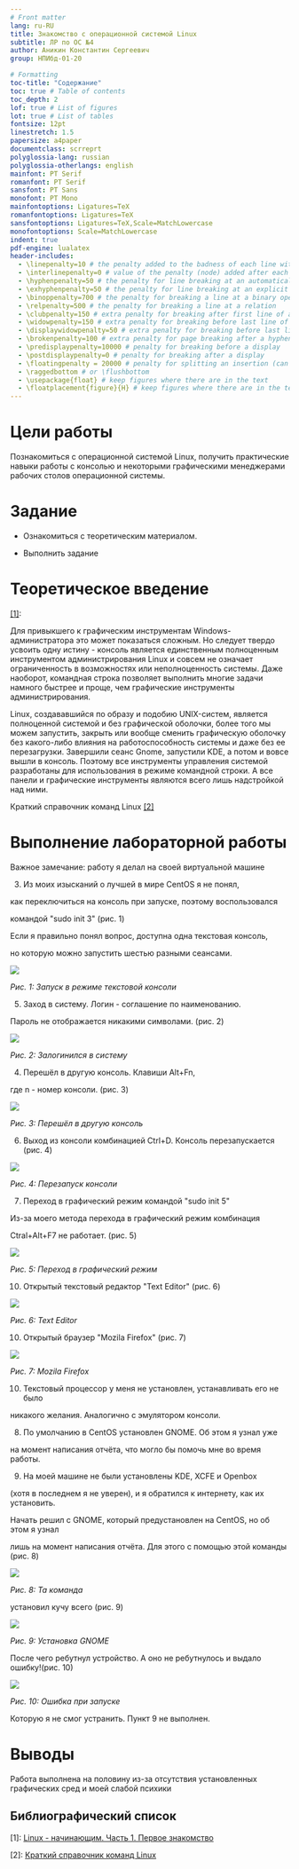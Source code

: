 ```yaml
---
# Front matter
lang: ru-RU
title: Знакомство с операционной системой Linux
subtitle: ЛР по ОС №4
author: Аникин Константин Сергеевич
group: НПИбд-01-20

# Formatting
toc-title: "Содержание"
toc: true # Table of contents
toc_depth: 2
lof: true # List of figures
lot: true # List of tables
fontsize: 12pt
linestretch: 1.5
papersize: a4paper
documentclass: scrreprt
polyglossia-lang: russian
polyglossia-otherlangs: english
mainfont: PT Serif
romanfont: PT Serif
sansfont: PT Sans
monofont: PT Mono
mainfontoptions: Ligatures=TeX
romanfontoptions: Ligatures=TeX
sansfontoptions: Ligatures=TeX,Scale=MatchLowercase
monofontoptions: Scale=MatchLowercase
indent: true
pdf-engine: lualatex
header-includes:
  - \linepenalty=10 # the penalty added to the badness of each line within a paragraph (no associated penalty node) Increasing the value makes tex try to have fewer lines in the paragraph.
  - \interlinepenalty=0 # value of the penalty (node) added after each line of a paragraph.
  - \hyphenpenalty=50 # the penalty for line breaking at an automatically inserted hyphen
  - \exhyphenpenalty=50 # the penalty for line breaking at an explicit hyphen
  - \binoppenalty=700 # the penalty for breaking a line at a binary operator
  - \relpenalty=500 # the penalty for breaking a line at a relation
  - \clubpenalty=150 # extra penalty for breaking after first line of a paragraph
  - \widowpenalty=150 # extra penalty for breaking before last line of a paragraph
  - \displaywidowpenalty=50 # extra penalty for breaking before last line before a display math
  - \brokenpenalty=100 # extra penalty for page breaking after a hyphenated line
  - \predisplaypenalty=10000 # penalty for breaking before a display
  - \postdisplaypenalty=0 # penalty for breaking after a display
  - \floatingpenalty = 20000 # penalty for splitting an insertion (can only be split footnote in standard LaTeX)
  - \raggedbottom # or \flushbottom
  - \usepackage{float} # keep figures where there are in the text
  - \floatplacement{figure}{H} # keep figures where there are in the text
---
```


# Цели работы

Познакомиться с операционной системой Linux, 
получить практические навыки работы с консолью и 
некоторыми графическими менеджерами 
рабочих столов операционной системы.

# Задание

- Ознакомиться с теоретическим материалом.

- Выполнить задание 

# Теоретическое введение 

[[1]](https://interface31.ru/tech_it/2014/09/linux-nachinayuschim-chast-1-pervoe-znakomstvo.html):

Для привыкшего к графическим инструментам Windows-администратора это может показаться сложным. 
Но следует твердо усвоить одну истину - консоль является единственным полноценным 
инструментом администрирования Linux и совсем не означает ограниченность в 
возможностях или неполноценность системы. Даже наоборот, командная строка 
позволяет выполнить многие задачи намного быстрее и проще, 
чем графические инструменты администрирования.

Linux, создававшийся по образу и подобию UNIX-систем, 
является полноценной системой и без графической оболочки, 
более того мы можем запустить, закрыть или вообще сменить 
графическую оболочку без какого-либо влияния на работоспособность 
системы и даже без ее перезагрузки. Завершили сеанс Gnome, 
запустили KDE, а потом и вовсе вышли в консоль. Поэтому все 
инструменты управления системой разработаны для использования 
в режиме командной строки. А все панели и графические инструменты 
являются всего лишь надстройкой над ними.

Краткий справочник команд Linux [[2]](https://hpc.icc.ru/documentation/cmnds.pdf)

# Выполнение лабораторной работы

Важное замечание: работу я делал на своей виртуальной машине 

3. Из моих изысканий о лучшей в мире CentOS я не понял, 

как переключиться на консоль при запуске, поэтому воспользовался

командой "sudo init 3" (рис. 1)

Если я правильно понял вопрос, доступна одна текстовая консоль,

но которую можно запустить шестью разными сеансами.

![](https://raw.githubusercontent.com/RituLiot/os-4/main/images/1.png)

*Рис. 1: Запуск в режиме текстовой консоли*

5. Заход в систему. Логин - соглашение по наименованию.

Пароль не отображается никакими символами. (рис. 2)

![](https://raw.githubusercontent.com/RituLiot/os-4/main/images/2.png)

*Рис. 2: Залогинился в систему*

4. Перешёл в другую консоль. Клавиши Alt+Fn, 

где n - номер консоли. (рис. 3)

![](https://raw.githubusercontent.com/RituLiot/os-4/main/images/3.png)

*Рис. 3: Перешёл в другую консоль*

6. Выход из консоли комбинацией Ctrl+D. Консоль перезапускается (рис. 4)

![](https://raw.githubusercontent.com/RituLiot/os-4/main/images/3.png)

*Рис. 4: Перезапуск консоли*

7. Переход в графический режим командой "sudo init 5"

Из-за моего метода перехода в графический режим комбинация

Ctral+Alt+F7 не работает. (рис. 5)

![](https://raw.githubusercontent.com/RituLiot/os-4/main/images/4.png)

*Рис. 5: Переход в графический режим*

10. Открытый текстовый редактор "Text Editor" (рис. 6)

![](https://raw.githubusercontent.com/RituLiot/os-4/main/images/6.png)

*Рис. 6: Text Editor*

10. Открытый браузер "Mozila Firefox" (рис. 7)

![](https://raw.githubusercontent.com/RituLiot/os-4/main/images/7.png)

*Рис. 7: Mozila Firefox*

10. Текстовый процессор у меня не установлен, устанавливать его не было

никакого желания. Аналогично с эмулятором консоли.

8. По умолчанию в CentOS установлен GNOME. Об этом я узнал уже

на момент написания отчёта, что могло бы помочь мне во время работы.

9. На моей машине не были установлены KDE, XCFE и Openbox 

(хотя в последнем я не уверен), и я обратился к интернету, как их установить.

Начать решил с GNOME, который предустановлен на CentOS, но об этом я узнал

лишь на момент написания отчёта. Для этого с помощью этой команды (рис. 8)

![](https://raw.githubusercontent.com/RituLiot/os-4/main/images/8.png)

*Рис. 8: Та команда*

установил кучу всего (рис. 9)

![](https://raw.githubusercontent.com/RituLiot/os-4/main/images/9.png)

*Рис. 9: Установка GNOME*

После чего ребутнул устройство. А оно не ребутнулось и выдало ошибку!(рис. 10)

![](https://raw.githubusercontent.com/RituLiot/os-4/main/images/10.png)

*Рис. 10: Ошибка при запуске*

Которую я не смог устранить. Пункт 9 не выполнен.

# Выводы

Работа выполнена на половину из-за отсутствия установленных 
графических сред и моей слабой психики

## Библиографический список

[1]: [Linux - начинающим. Часть 1. Первое знакомство](https://interface31.ru/tech_it/2014/09/linux-nachinayuschim-chast-1-pervoe-znakomstvo.html)

[2]: [Краткий справочник команд Linux](https://hpc.icc.ru/documentation/cmnds.pdf)

